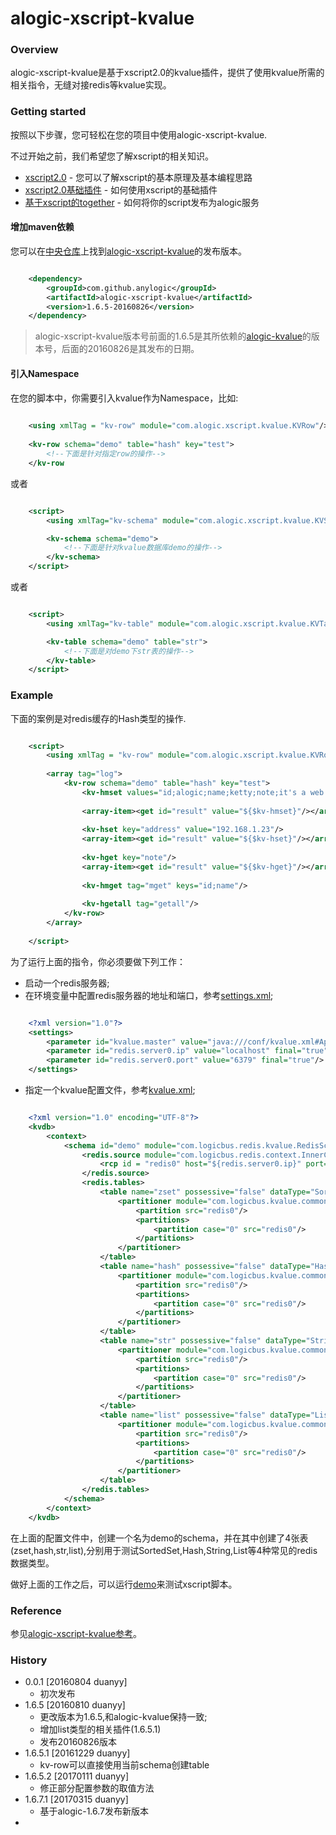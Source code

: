 alogic-xscript-kvalue
=====================

### Overview

alogic-xscript-kvalue是基于xscript2.0的kvalue插件，提供了使用kvalue所需的相关指令，无缝对接redis等kvalue实现。

### Getting started

按照以下步骤，您可轻松在您的项目中使用alogic-xscript-kvalue.

不过开始之前，我们希望您了解xscript的相关知识。

- [xscript2.0](https://github.com/yyduan/alogic/blob/master/alogic-doc/alogic-common/xscript2.md) - 您可以了解xscript的基本原理及基本编程思路
- [xscript2.0基础插件](https://github.com/yyduan/alogic/blob/master/alogic-doc/alogic-common/xscript2-plugins.md) - 如何使用xscript的基础插件
- [基于xscript的together](https://github.com/yyduan/alogic/blob/master/alogic-doc/alogic-common/xscript2-together.md) - 如何将你的script发布为alogic服务

#### 增加maven依赖

您可以在[中央仓库](http://mvnrepository.com/)上找到[alogic-xscript-kvalue](http://mvnrepository.com/search?q=com.github.anylogic%3Aalogic-xscript-kvalue)的发布版本。

```xml

    <dependency>
        <groupId>com.github.anylogic</groupId>
        <artifactId>alogic-xscript-kvalue</artifactId>
        <version>1.6.5-20160826</version>
    </dependency>   	

```

> alogic-xscript-kvalue版本号前面的1.6.5是其所依赖的[alogic-kvalue](https://github.com/anylogic/alogic/tree/master/alogic-kvalue)的版本号，后面的20160826是其发布的日期。

#### 引入Namespace

在您的脚本中，你需要引入kvalue作为Namespace，比如:

```xml
	
	<using xmlTag = "kv-row" module="com.alogic.xscript.kvalue.KVRow"/>
	
	<kv-row schema="demo" table="hash" key="test">
		<!--下面是针对指定row的操作-->
	</kv-row

```
或者

```xml

	<script>
        <using xmlTag="kv-schema" module="com.alogic.xscript.kvalue.KVSchema"/>

        <kv-schema schema="demo">
            <!--下面是针对kvalue数据库demo的操作-->
        </kv-schema>
    </script>

```
或者
```xml

	<script>
        <using xmlTag="kv-table" module="com.alogic.xscript.kvalue.KVTable"/>

        <kv-table schema="demo" table="str">
            <!--下面是对demo下str表的操作-->
        </kv-table>
    </script>

```


### Example

下面的案例是对redis缓存的Hash类型的操作.

```xml

	<script>
		<using xmlTag = "kv-row" module="com.alogic.xscript.kvalue.KVRow"/>
		
		<array tag="log">
			<kv-row schema="demo" table="hash" key="test">
				<kv-hmset values="id;alogic;name;ketty;note;it's a web server"/>
				
				<array-item><get id="result" value="${$kv-hmset}"/></array-item>
				
				<kv-hset key="address" value="192.168.1.23"/>
				<array-item><get id="result" value="${$kv-hset}"/></array-item>
				
				<kv-hget key="note"/>
				<array-item><get id="result" value="${$kv-hget}"/></array-item>
				
				<kv-hmget tag="mget" keys="id;name"/>
				
				<kv-hgetall tag="getall"/>
			</kv-row>
		</array>
		
	</script>	

```

为了运行上面的指令，你必须要做下列工作：
* 启动一个redis服务器;
* 在环境变量中配置redis服务器的地址和端口，参考[settings.xml](src/test/resources/conf/settings.xml);
```xml

	<?xml version="1.0"?>
	<settings>
		<parameter id="kvalue.master" value="java:///conf/kvalue.xml#App" />
		<parameter id="redis.server0.ip" value="localhost" final="true"/>
		<parameter id="redis.server0.port" value="6379" final="true"/>
	</settings>	

```

* 指定一个kvalue配置文件，参考[kvalue.xml](src/test/resources/conf/kvalue.xml);
```xml

	<?xml version="1.0" encoding="UTF-8"?>
	<kvdb>
		<context>
			<schema id="demo" module="com.logicbus.redis.kvalue.RedisSchema">
				<redis.source module="com.logicbus.redis.context.InnerContext">
					<rcp id = "redis0" host="${redis.server0.ip}" port="${redis.server0.port}" defaultDB="0" maxIdle="20" maxActive="100"/>
				</redis.source>
				<redis.tables>
					<table name="zset" possessive="false" dataType="SortedSet">
						<partitioner module="com.logicbus.kvalue.common.SimpleHash" nodesCnt="1">
							<partition src="redis0"/>
							<partitions>
								<partition case="0" src="redis0"/>
							</partitions>
						</partitioner>									 
					</table>	
					<table name="hash" possessive="false" dataType="Hash">
						<partitioner module="com.logicbus.kvalue.common.SimpleHash" nodesCnt="1">
							<partition src="redis0"/>
							<partitions>
								<partition case="0" src="redis0"/>
							</partitions>
						</partitioner>									 
					</table>	
					<table name="str" possessive="false" dataType="String">
						<partitioner module="com.logicbus.kvalue.common.SimpleHash" nodesCnt="1">
							<partition src="redis0"/>
							<partitions>
								<partition case="0" src="redis0"/>
							</partitions>
						</partitioner>									 
					</table>
					<table name="list" possessive="false" dataType="List">
						<partitioner module="com.logicbus.kvalue.common.SimpleHash" nodesCnt="1">
							<partition src="redis0"/>
							<partitions>
								<partition case="0" src="redis0"/>
							</partitions>
						</partitioner>									 
					</table>										
				</redis.tables>
			</schema>
		</context>
	</kvdb>

```
在上面的配置文件中，创建一个名为demo的schema，并在其中创建了4张表(zset,hash,str,list),分别用于测试SortedSet,Hash,String,List等4种常见的redis数据类型。

做好上面的工作之后，可以运行[demo](src/test/java/Demo.java)来测试xscript脚本。

### Reference

参见[alogic-xscript-kvalue参考](src/docs/reference.md)。

### History

- 0.0.1 [20160804 duanyy]
	+ 初次发布
- 1.6.5 [20160810 duanyy]
	+ 更改版本为1.6.5,和alogic-kvalue保持一致;
	+ 增加list类型的相关插件(1.6.5.1)
	+ 发布20160826版本
- 1.6.5.1 [20161229 duanyy]
	+ kv-row可以直接使用当前schema创建table
- 1.6.5.2 [20170111 duanyy]
	+ 修正部分配置参数的取值方法
- 1.6.7.1 [20170315 duanyy]
	+ 基于alogic-1.6.7发布新版本
- 
